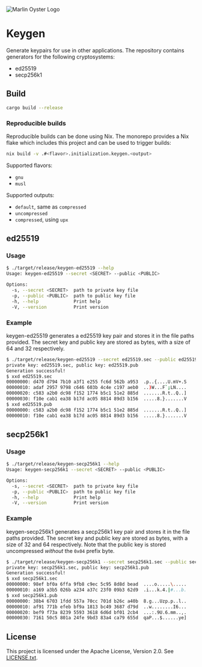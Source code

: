 ![Marlin Oyster Logo](./logo.svg)

# Keygen

Generate keypairs for use in other applications. The repository contains generators for the following cryptosystems:
- ed25519
- secp256k1

## Build

```bash
cargo build --release
```

### Reproducible builds

Reproducible builds can be done using Nix. The monorepo provides a Nix flake which includes this project and can be used to trigger builds:

```bash
nix build -v .#<flavor>.initialization.keygen.<output>
```

Supported flavors:
- `gnu`
- `musl`

Supported outputs:
- `default`, same as `compressed`
- `uncompressed`
- `compressed`, using `upx`

## ed25519

### Usage

```bash
$ ./target/release/keygen-ed25519 --help
Usage: keygen-ed25519 --secret <SECRET> --public <PUBLIC>

Options:
  -s, --secret <SECRET>  path to private key file
  -p, --public <PUBLIC>  path to public key file
  -h, --help             Print help
  -V, --version          Print version
```

### Example

keygen-ed25519 generates a ed25519 key pair and stores it in the file paths provided. The secret key and public key are stored as bytes, with a size of 64 and 32 respectively.

```bash
$ ./target/release/keygen-ed25519 --secret ed25519.sec --public ed25519.pub
private key: ed25519.sec, public key: ed25519.pub
Generation successful!
$ xxd ed25519.sec
00000000: d470 d794 7b10 a3f1 e255 fc6d 562b a953  .p..{....U.mV+.S
00000010: adaf 2957 9798 c646 603b 4c4e c197 aeb0  ..)W...F`;LN....
00000020: c583 a2b0 dc98 f152 1774 b5c1 51e2 885d  .......R.t..Q..]
00000030: f10e cab1 ea38 b17d ac05 8814 89d3 b156  .....8.}.......V
$ xxd ed25519.pub
00000000: c583 a2b0 dc98 f152 1774 b5c1 51e2 885d  .......R.t..Q..]
00000010: f10e cab1 ea38 b17d ac05 8814 89d3 b156  .....8.}.......V
```

## secp256k1

### Usage

```bash
$ ./target/release/keygen-secp256k1 --help
Usage: keygen-secp256k1 --secret <SECRET> --public <PUBLIC>

Options:
  -s, --secret <SECRET>  path to private key file
  -p, --public <PUBLIC>  path to public key file
  -h, --help             Print help
  -V, --version          Print version
```

### Example

keygen-secp256k1 generates a secp256k1 key pair and stores it in the file paths provided. The secret key and public key are stored as bytes, with a size of 32 and 64 respectively. Note that the public key is stored uncompressed _without_ the `0x04` prefix byte.

```bash
$ ./target/release/keygen-secp256k1 --secret secp256k1.sec --public secp256k1.pub
private key: secp256k1.sec, public key: secp256k1.pub
Generation successful!
$ xxd secp256k1.sec 
00000000: 98ef bf0a 6ffa 9fb8 c9ec 5c95 8d8d bead  ....o.....\.....
00000010: a169 a3b5 026b a234 a37c 23f0 09b3 62d9  .i...k.4.|#...b.
$ xxd secp256k1.pub
00000000: 38b4 6703 1fdd 557a 70cc 701d b26c a40b  8.g...Uzp.p..l..
00000010: af91 771b efeb bf9a 1813 bc49 3687 d79d  ..w........I6...
00000020: bef9 f73a 8239 5593 3618 6d6d bf01 2cb4  ...:.9U.6.mm..,.
00000030: 7161 50c5 801a 24fe 9bd3 83a4 ca79 655d  qaP...$......ye]
```

## License

This project is licensed under the Apache License, Version 2.0. See [LICENSE.txt](./LICENSE.txt).
